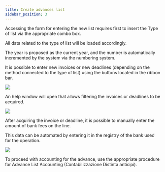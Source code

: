```yaml
---
title: Create advances list
sidebar_position: 3
---
```


Accessing the form for entering the new list requires first to insert the Type of list via the appropriate combo box.

All data related to the type of list will be loaded accordingly.

The year is proposed as the current year, and the number is automatically incremented by the system via the numbering system.

It is possible to enter new invoices or new deadlines (depending on the method connected to the type of list) using the buttons located in the ribbon bar.

![](/img/it-it/treasury/advance/create-advances-list/image01.png)

An help window will open that allows filtering the invoices or deadlines to be acquired.

![](/img/it-it/treasury/advance/create-advances-list/image02.png)

After acquiring the invoice or deadline, it is possible to manually enter the amount of bank fees on the line.

This data can be automated by entering it in the registry of the bank used for the operation.

![](/img/it-it/treasury/advance/create-advances-list/image03.png)

To proceed with accounting for the advance, use the appropriate procedure for Advance List Accounting (Contabilizzazione Distinta anticipi).
